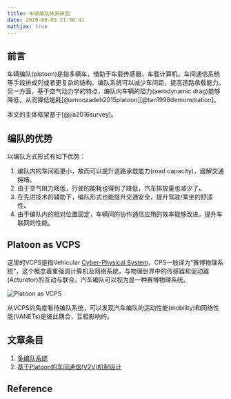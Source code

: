 ```yaml
---
title: 车辆编队体系研究
date: 2019-05-09 21:56:41
mathjax: true
---
```


## 前言

车辆编队(platoon)是指多辆车，借助于车载传感器，车载计算机，车间通信系统等手段排成列或者更复杂的结构。编队系统可以减少车间距，提高道路承载能力。另一方面，基于空气动力学的特点，编队内车辆的阻力(aerodynamic drag)能够降低，从而降低能耗[@amoozadeh2015platoon][@tan1998demonstration]。

本文的主体框架基于[@jia2016survey]。

## 编队的优势

以编队方式形式有如下优势：

1. 编队内的车间距更小，故而可以提升道路承载能力(road capacity)，缓解交通拥堵。
2. 由于空气阻力降低，行驶的能耗也得到了降低，汽车排放量也减少了。
3. 在先进技术的辅助下，编队形式也能提升交通安全，提升驾驶/乘坐的舒适性、
4. 由于编队内的相对位置固定，车辆间的协作通信应用的效率能够改进，提升车联网的性能。

## Platoon as VCPS

这里的VCPS是指Vehicular [Cyber-Physical System](https://en.wikipedia.org/wiki/Cyber-physical_system)，CPS一般译为“赛博物理系统”，这个概念着重强调计算机及网络系统，与物理世界中的传感器和促动器(Acturator)的互动与联合。汽车编队可以视为是一种赛博物理系统。

![Platoon as VCPS](https://imgs.codewoody.com/uploads/big/fa3e23f5f855d0c9644b452580ef1aad.png)

从VCPS的角度看待编队系统，可以发现汽车编队的运动性能(mobility)和网络性能(VANETs)是彼此耦合，互相影响的。

## 文章条目

1. [多编队系统](./multi-platoon.html)
2. [基于Platoon的车间通信(V2V)机制设计](./platoon-v2v.html)

## Reference
